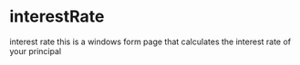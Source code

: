 # interestRate
interest rate
this is a windows form page that calculates the interest rate of your principal
